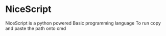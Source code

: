 # NiceScript
NiceScript is a python powered Basic programming language
To run copy and paste the path onto cmd 
